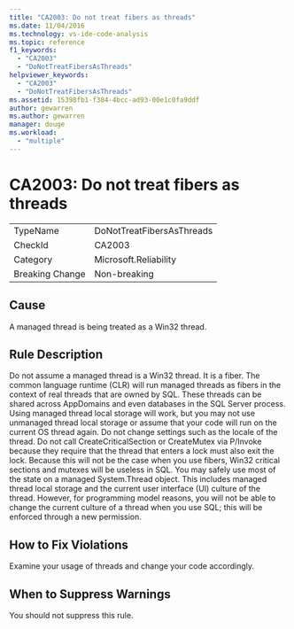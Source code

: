 ```yaml
---
title: "CA2003: Do not treat fibers as threads"
ms.date: 11/04/2016
ms.technology: vs-ide-code-analysis
ms.topic: reference
f1_keywords:
  - "CA2003"
  - "DoNotTreatFibersAsThreads"
helpviewer_keywords:
  - "CA2003"
  - "DoNotTreatFibersAsThreads"
ms.assetid: 15398fb1-f384-4bcc-ad93-00e1c0fa9ddf
author: gewarren
ms.author: gewarren
manager: douge
ms.workload:
  - "multiple"
---
```

# CA2003: Do not treat fibers as threads
|||
|-|-|
|TypeName|DoNotTreatFibersAsThreads|
|CheckId|CA2003|
|Category|Microsoft.Reliability|
|Breaking Change|Non-breaking|

## Cause
 A managed thread is being treated as a Win32 thread.

## Rule Description
 Do not assume a managed thread is a Win32 thread. It is a fiber. The common language runtime (CLR) will run managed threads as fibers in the context of real threads that are owned by SQL. These threads can be shared across AppDomains and even databases in the SQL Server process. Using managed thread local storage will work, but you may not use unmanaged thread local storage or assume that your code will run on the current OS thread again. Do not change settings such as the locale of the thread. Do not call CreateCriticalSection or CreateMutex via P/Invoke because they require that the thread that enters a lock must also exit the lock. Because this will not be the case when you use fibers, Win32 critical sections and mutexes will be useless in SQL. You may safely use most of the state on a managed System.Thread object. This includes managed thread local storage and the current user interface (UI) culture of the thread. However, for programming model reasons, you will not be able to change the current culture of a thread when you  use SQL; this will be enforced through a new permission.

## How to Fix Violations
 Examine your usage of threads and change your code accordingly.

## When to Suppress Warnings
 You should not suppress this rule.